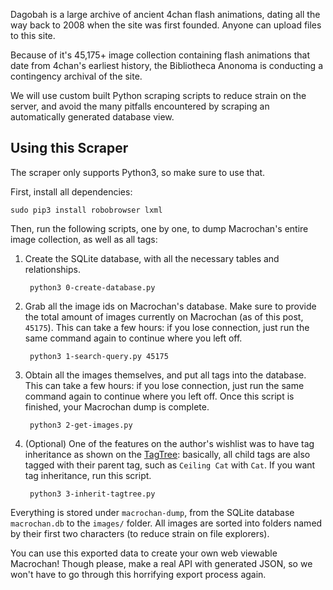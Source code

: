 Dagobah is a large archive of ancient 4chan flash animations, dating all the way back to 2008 when the site was first founded. Anyone can upload files to this site.

Because of it's 45,175+ image collection containing flash animations that date from 4chan's earliest history, the Bibliotheca Anonoma is conducting a contingency archival of the site.

We will use custom built Python scraping scripts to reduce strain on the server, and avoid the many pitfalls encountered by scraping an automatically generated database view.

## Using this Scraper

The scraper only supports Python3, so make sure to use that.

First, install all dependencies:

	sudo pip3 install robobrowser lxml

Then, run the following scripts, one by one, to dump Macrochan's entire image collection, as well as all tags:

1. Create the SQLite database, with all the necessary tables and relationships.

		python3 0-create-database.py

2. Grab all the image ids on Macrochan's database. Make sure to provide the total amount of images currently on Macrochan (as of this post, `45175`). This can take a few hours: if you lose connection, just run the same command again to continue where you left off.

		python3 1-search-query.py 45175

3. Obtain all the images themselves, and put all tags into the database. This can take a few hours: if you lose connection, just run the same command again to continue where you left off. Once this script is finished, your Macrochan dump is complete.

		python3 2-get-images.py

4. (Optional) One of the features on the author's wishlist was to have tag inheritance as shown on the [TagTree](https://macrochan.org/tagtree.php): basically, all child tags are also tagged with their parent tag, such as `Ceiling Cat` with `Cat`. If you want tag inheritance, run this script.

		python3 3-inherit-tagtree.py

Everything is stored under `macrochan-dump`, from the SQLite database `macrochan.db` to the `images/` folder. All images are sorted into folders named by their first two characters (to reduce strain on file explorers).

You can use this exported data to create your own web viewable Macrochan! Though please, make a real API with generated JSON, so we won't have to go through this horrifying export process again.